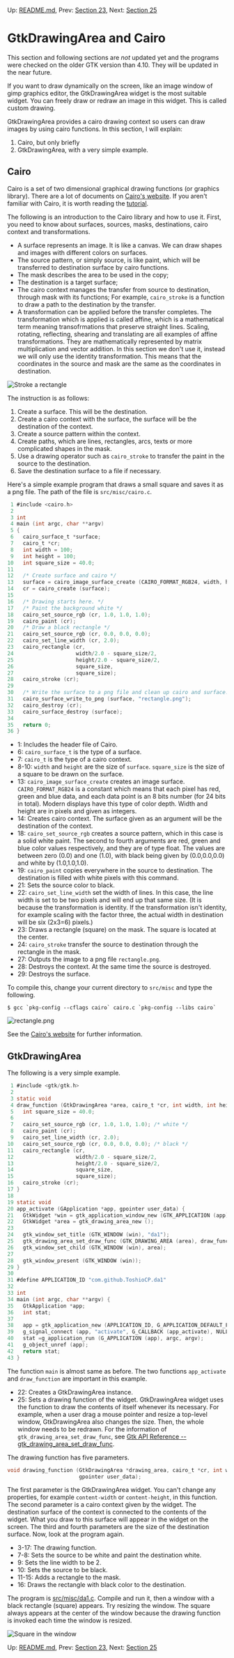 Up: [README.md](../README.md),  Prev: [Section 23](sec23.md), Next: [Section 25](sec25.md)

# GtkDrawingArea and Cairo

This section and following sections are *not* updated yet and the programs were checked on the older GTK version than 4.10.
They will be updated in the near future.

If you want to draw dynamically on the screen, like an image window of gimp graphics editor, the GtkDrawingArea widget is the most suitable widget.
You can freely draw or redraw an image in this widget.
This is called custom drawing.

GtkDrawingArea provides a cairo drawing context so users can draw images by using cairo functions.
In this section, I will explain:

1. Cairo, but only briefly
2. GtkDrawingArea, with a very simple example.

## Cairo

Cairo is a set of two dimensional graphical drawing functions (or graphics library).
There are a lot of documents on [Cairo's website](https://www.cairographics.org/).
If you aren't familiar with Cairo, it is worth reading the [tutorial](https://www.cairographics.org/tutorial/).

The following is an introduction to the Cairo library and how to use it.
First, you need to know about surfaces, sources, masks, destinations, cairo context and transformations.

- A surface represents an image.
It is like a canvas.
We can draw shapes and images with different colors on surfaces.
- The source pattern, or simply source, is like paint, which will be transferred to destination surface by cairo functions.
- The mask describes the area to be used in the copy;
- The destination is a target surface;
- The cairo context manages the transfer from source to destination, through mask with its functions;
For example, `cairo_stroke` is a function to draw a path to the destination by the transfer.
- A transformation can be applied before the transfer completes.
The transformation which is applied is called affine, which is a mathematical term meaning transofrmations
that preserve straight lines.
Scaling, rotating, reflecting, shearing and translating are all examples of affine transformations.
They are mathematically represented by matrix multiplication and vector addition.
In this section we don't use it, instead we will only use the identity transformation.
This means that the coordinates in the source and mask are the same as the coordinates in destination.

![Stroke a rectangle](../image/cairo.png)

The instruction is as follows:

1. Create a surface.
This will be the destination.
2. Create a cairo context with the surface, the surface will be the destination of the context.
3. Create a source pattern within the context.
4. Create paths, which are lines, rectangles, arcs, texts or more complicated shapes in the mask.
5. Use a drawing operator such as `cairo_stroke` to transfer the paint in the source to the destination.
6. Save the destination surface to a file if necessary.

Here's a simple example program that draws a small square and saves it as a png file.
The path of the file is `src/misc/cairo.c`.

~~~C
 1 #include <cairo.h>
 2 
 3 int
 4 main (int argc, char **argv)
 5 {
 6   cairo_surface_t *surface;
 7   cairo_t *cr;
 8   int width = 100;
 9   int height = 100;
10   int square_size = 40.0;
11 
12   /* Create surface and cairo */
13   surface = cairo_image_surface_create (CAIRO_FORMAT_RGB24, width, height);
14   cr = cairo_create (surface);
15 
16   /* Drawing starts here. */
17   /* Paint the background white */
18   cairo_set_source_rgb (cr, 1.0, 1.0, 1.0);
19   cairo_paint (cr);
20   /* Draw a black rectangle */
21   cairo_set_source_rgb (cr, 0.0, 0.0, 0.0);
22   cairo_set_line_width (cr, 2.0);
23   cairo_rectangle (cr,
24                    width/2.0 - square_size/2,
25                    height/2.0 - square_size/2,
26                    square_size,
27                    square_size);
28   cairo_stroke (cr);
29 
30   /* Write the surface to a png file and clean up cairo and surface. */
31   cairo_surface_write_to_png (surface, "rectangle.png");
32   cairo_destroy (cr);
33   cairo_surface_destroy (surface);
34 
35   return 0;
36 }
~~~

- 1: Includes the header file of Cairo.
- 6: `cairo_surface_t` is the type of a surface.
- 7: `cairo_t` is the type of a cairo context.
- 8-10: `width` and `height` are the size of `surface`.
`square_size` is the size of a square to be drawn on the surface.
- 13: `cairo_image_surface_create` creates an image surface.
`CAIRO_FORMAT_RGB24` is a constant which means that each pixel has red, green and blue data,
and each data point is an 8 bits number (for 24 bits in total).
Modern displays have this type of color depth.
Width and height are in pixels and given as integers.
- 14: Creates cairo context.
The surface given as an argument will be the destination of the context.
- 18: `cairo_set_source_rgb` creates a source pattern, which in this case is a solid white paint.
The second to fourth arguments are red, green and blue color values respectively, and they are
of type float. The values are between zero (0.0) and one (1.0), with
black being given by (0.0,0.0,0.0) and white by (1.0,1.0,1.0).
- 19: `cairo_paint` copies everywhere in the source to destination.
The destination is filled with white pixels with this command.
- 21: Sets the source color to black.
- 22: `cairo_set_line_width` set the width of lines.
In this case, the line width is set to be two pixels and will end up that same size.
(It is because the transformation is identity.
If the transformation isn't identity, for example scaling with the factor three, the actual width in destination will be six (2x3=6) pixels.)
- 23: Draws a rectangle (square) on the mask.
The square is located at the center.
- 24: `cairo_stroke` transfer the source to destination through the rectangle in the mask.
- 27: Outputs the image to a png file `rectangle.png`.
- 28: Destroys the context. At the same time the source is destroyed.
- 29: Destroys the surface.

To compile this, change your current directory to `src/misc` and type the following.

    $ gcc `pkg-config --cflags cairo` cairo.c `pkg-config --libs cairo`

![rectangle.png](../image/rectangle.png)

See the [Cairo's website](https://www.cairographics.org/) for further information.

## GtkDrawingArea

The following is a very simple example.

~~~C
 1 #include <gtk/gtk.h>
 2 
 3 static void
 4 draw_function (GtkDrawingArea *area, cairo_t *cr, int width, int height, gpointer user_data) {
 5   int square_size = 40.0;
 6 
 7   cairo_set_source_rgb (cr, 1.0, 1.0, 1.0); /* white */
 8   cairo_paint (cr);
 9   cairo_set_line_width (cr, 2.0);
10   cairo_set_source_rgb (cr, 0.0, 0.0, 0.0); /* black */
11   cairo_rectangle (cr,
12                    width/2.0 - square_size/2,
13                    height/2.0 - square_size/2,
14                    square_size,
15                    square_size);
16   cairo_stroke (cr);
17 }
18 
19 static void
20 app_activate (GApplication *app, gpointer user_data) {
21   GtkWidget *win = gtk_application_window_new (GTK_APPLICATION (app));
22   GtkWidget *area = gtk_drawing_area_new ();
23 
24   gtk_window_set_title (GTK_WINDOW (win), "da1");
25   gtk_drawing_area_set_draw_func (GTK_DRAWING_AREA (area), draw_function, NULL, NULL);
26   gtk_window_set_child (GTK_WINDOW (win), area);
27 
28   gtk_window_present (GTK_WINDOW (win));
29 }
30 
31 #define APPLICATION_ID "com.github.ToshioCP.da1"
32 
33 int
34 main (int argc, char **argv) {
35   GtkApplication *app;
36   int stat;
37 
38   app = gtk_application_new (APPLICATION_ID, G_APPLICATION_DEFAULT_FLAGS);
39   g_signal_connect (app, "activate", G_CALLBACK (app_activate), NULL);
40   stat =g_application_run (G_APPLICATION (app), argc, argv);
41   g_object_unref (app);
42   return stat;
43 }
~~~

The function `main` is almost same as before.
The two functions `app_activate` and `draw_function` are important in this example.

- 22: Creates a GtkDrawingArea instance.
- 25: Sets a drawing function of the widget.
GtkDrawingArea widget uses the function to draw the contents of itself whenever its necessary.
For example, when a user drag a mouse pointer and resize a top-level window, GtkDrawingArea also changes the size.
Then, the whole window needs to be redrawn.
For the information of `gtk_drawing_area_set_draw_func`, see [Gtk API Reference -- gtk\_drawing\_area\_set\_draw\_func](https://docs.gtk.org/gtk4/method.DrawingArea.set_draw_func.html).

The drawing function has five parameters.

~~~C
void drawing_function (GtkDrawingArea *drawing_area, cairo_t *cr, int width, int height,
                       gpointer user_data);
~~~

The first parameter is the GtkDrawingArea widget.
You can't change any properties, for example `content-width` or `content-height`, in this function.
The second parameter is a cairo context given by the widget.
The destination surface of the context is connected to the contents of the widget.
What you draw to this surface will appear in the widget on the screen.
The third and fourth parameters are the size of the destination surface.
Now, look at the program again.

- 3-17: The drawing function.
- 7-8: Sets the source to be white and paint the destination white.
- 9: Sets the line width to be 2.
- 10: Sets the source to be black.
- 11-15: Adds a rectangle to the mask.
- 16: Draws the rectangle with black color to the destination.

The program is [src/misc/da1.c](../src/misc/da1.c).
Compile and run it, then a window with a black rectangle (square) appears.
Try resizing the window.
The square always appears at the center of the window because the drawing function is invoked each time the window is resized.

![Square in the window](../image/da1.png)

Up: [README.md](../README.md),  Prev: [Section 23](sec23.md), Next: [Section 25](sec25.md)
